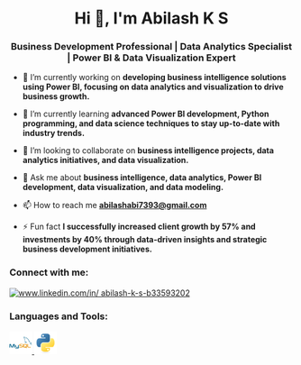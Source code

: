 <h1 align="center">Hi 👋, I'm Abilash K S</h1>
<h3 align="center">Business Development Professional | Data Analytics Specialist | Power BI & Data Visualization Expert</h3>

- 🔭 I’m currently working on **developing business intelligence solutions using Power BI, focusing on data analytics and visualization to drive business growth.**

- 🌱 I’m currently learning **advanced Power BI development, Python programming, and data science techniques to stay up-to-date with industry trends.**

- 👯 I’m looking to collaborate on **business intelligence projects, data analytics initiatives, and data visualization.**

- 💬 Ask me about **business intelligence, data analytics, Power BI development, data visualization, and data modeling.**

- 📫 How to reach me **abilashabi7393@gmail.com**

- ⚡ Fun fact **I successfully increased client growth by 57% and investments by 40% through data-driven insights and strategic business development initiatives.**

<h3 align="left">Connect with me:</h3>
<p align="left">
<a href="https://linkedin.com/in/www.linkedin.com/in/ abilash-k-s-b33593202" target="blank"><img align="center" src="https://raw.githubusercontent.com/rahuldkjain/github-profile-readme-generator/master/src/images/icons/Social/linked-in-alt.svg" alt="www.linkedin.com/in/ abilash-k-s-b33593202" height="30" width="40" /></a>
</p>

<h3 align="left">Languages and Tools:</h3>
<p align="left"> <a href="https://www.mysql.com/" target="_blank" rel="noreferrer"> <img src="https://raw.githubusercontent.com/devicons/devicon/master/icons/mysql/mysql-original-wordmark.svg" alt="mysql" width="40" height="40"/> </a> <a href="https://www.python.org" target="_blank" rel="noreferrer"> <img src="https://raw.githubusercontent.com/devicons/devicon/master/icons/python/python-original.svg" alt="python" width="40" height="40"/> </a> </p>

